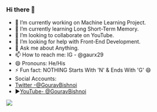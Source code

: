### Hi there 👋

- 🔭 I’m currently working on Machine Learning Project.
- 🌱 I’m currently learning Long Short-Term Memory.
- 👯 I’m looking to collaborate on YouTube.
- 🤔 I’m looking for help with Front-End Development.
- 💬 Ask me about Anything.
- 📫 How to reach me: IG - @gaurx29
- 😄 Pronouns: He/His
- ⚡ Fun fact: NOTHING Starts With 'N' & Ends With 'G' 😄
- Social Accounts: 
- [Twitter -@GouravBishnoi](https://twitter.com/GBishnoi01)
- ▶️[YouTube- @GouravBishnoi](https://www.youtube.com/channel/UCSRHzcQZhlOevGlLsrE1kyA) 



<img src="https://github-readme-stats.vercel.app/api?username=GauravBishnoi29&&show_icons=true&title_color=ffffff&icon_color=bb2acf&text_color=daf7dc&bg_color=151515" >
